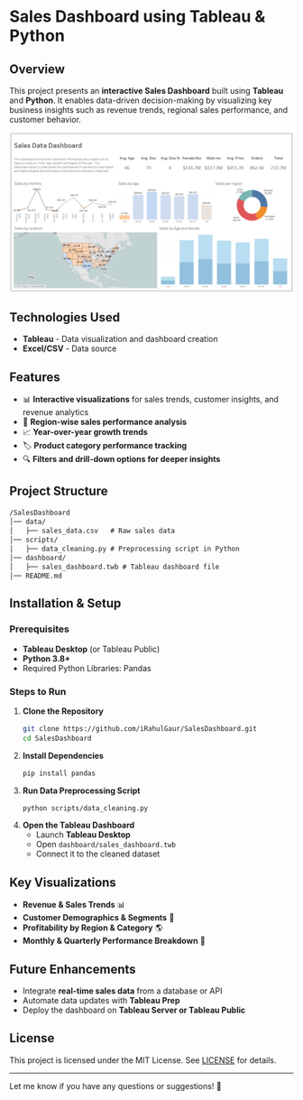 # Sales Dashboard using Tableau & Python

## Overview
This project presents an **interactive Sales Dashboard** built using **Tableau** and **Python**. It enables data-driven decision-making by visualizing key business insights such as revenue trends, regional sales performance, and customer behavior.

![Sales Dashboard](SalesDashboard.png)

## Technologies Used
- **Tableau** - Data visualization and dashboard creation
- **Excel/CSV** - Data source

## Features
- 📊 **Interactive visualizations** for sales trends, customer insights, and revenue analytics
- 📍 **Region-wise sales performance analysis**
- 📈 **Year-over-year growth trends**
- 🏷️ **Product category performance tracking**
- 🔍 **Filters and drill-down options for deeper insights**

## Project Structure
```
/SalesDashboard
│── data/
│   ├── sales_data.csv   # Raw sales data
│── scripts/
│   ├── data_cleaning.py # Preprocessing script in Python
│── dashboard/
│   ├── sales_dashboard.twb # Tableau dashboard file
│── README.md
```

## Installation & Setup
### Prerequisites
- **Tableau Desktop** (or Tableau Public)
- **Python 3.8+**
- Required Python Libraries: Pandas

### Steps to Run
1. **Clone the Repository**
   ```sh
   git clone https://github.com/iRahulGaur/SalesDashboard.git
   cd SalesDashboard
   ```
2. **Install Dependencies**
   ```sh
   pip install pandas
   ```
3. **Run Data Preprocessing Script**
   ```sh
   python scripts/data_cleaning.py
   ```
4. **Open the Tableau Dashboard**
   - Launch **Tableau Desktop**
   - Open `dashboard/sales_dashboard.twb`
   - Connect it to the cleaned dataset

## Key Visualizations
- **Revenue & Sales Trends** 📊
- **Customer Demographics & Segments** 👥
- **Profitability by Region & Category** 🌎
- **Monthly & Quarterly Performance Breakdown** 📆

## Future Enhancements
- Integrate **real-time sales data** from a database or API
- Automate data updates with **Tableau Prep**
- Deploy the dashboard on **Tableau Server or Tableau Public**

## License
This project is licensed under the MIT License. See [LICENSE](LICENSE) for details.

---
Let me know if you have any questions or suggestions! 🚀
